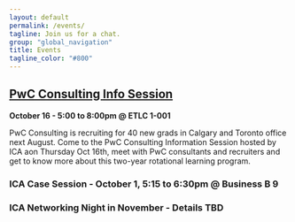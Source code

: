 ```yaml
---
layout: default
permalink: /events/
tagline: Join us for a chat.
group: "global_navigation"
title: Events
tagline_color: "#800"
---
```


## [PwC Consulting Info Session](https://www.facebook.com/events/1499317817058175/)
<b>October 16 - 5:00 to 8:00pm @ ETLC 1-001</b>

PwC Consulting is recruiting for 40 new grads in Calgary and Toronto office next August. Come to the PwC Consulting Information Session hosted by ICA aon Thursday Oct 16th, meet with PwC consultants and recruiters and get to know more about this two-year rotational learning program.

### ICA Case Session - October 1, 5:15 to 6:30pm @ Business B 9

### ICA Networking Night in November - Details TBD
<br>




